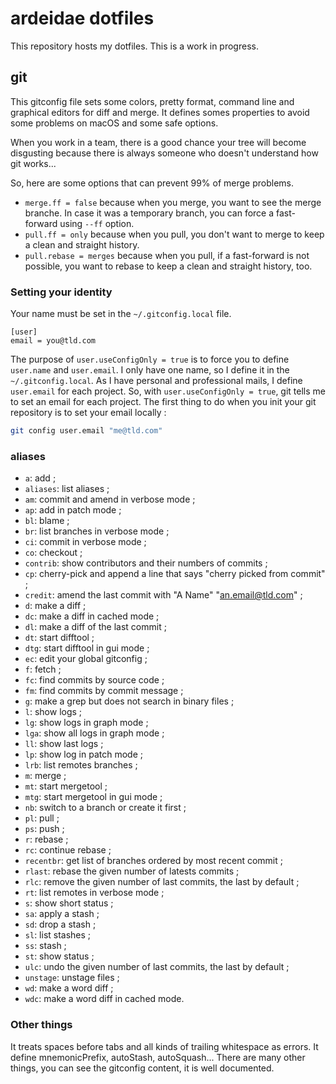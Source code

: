 # ardeidae dotfiles

This repository hosts my dotfiles. This is a work in progress.

## git

This gitconfig file sets some colors, pretty format, command line and graphical
editors for diff and merge. It defines somes properties to avoid some problems on
macOS and some safe options.

When you work in a team, there is a good chance your tree will become
disgusting because there is always someone who doesn't understand how git
works...

So, here are some options that can prevent 99% of merge problems.

* `merge.ff = false` because when you merge, you want to see the merge branche. In case it was a temporary branch, you can force a fast-forward using `--ff` option.
* `pull.ff = only` because when you pull, you don't want to merge to keep a clean and straight history.
* `pull.rebase = merges` because when you pull, if a fast-forward is not possible, you want to rebase to keep a clean and straight history, too.

### Setting your identity

Your name must be set in the `~/.gitconfig.local` file.
```
[user]
email = you@tld.com
```

The purpose of `user.useConfigOnly = true` is to force you to define
`user.name` and `user.email`. I only have one name, so I define it in the
`~/.gitconfig.local`. As I have personal and professional mails, I define
`user.email` for each project. So, with `user.useConfigOnly = true`, git tells
me to set an email for each project. The first thing to do when you init your
git repository is to set your email locally :

```bash
git config user.email "me@tld.com"
```

### aliases

* `a`: add ;
* `aliases`: list aliases ;
* `am`: commit and amend in verbose mode ;
* `ap`: add in patch mode ;
* `bl`: blame ;
* `br`: list branches in verbose mode ;
* `ci`: commit in verbose mode ;
* `co`: checkout ;
* `contrib`: show contributors and their numbers of commits ;
* `cp`: cherry-pick and append a line that says "cherry picked from commit" ;
* `credit`: amend the last commit with "A Name" "an.email@tld.com" ;
* `d`: make a diff ;
* `dc`: make a diff in cached mode ;
* `dl`: make a diff of the last commit ;
* `dt`: start difftool ;
* `dtg`: start difftool in gui mode ;
* `ec`: edit your global gitconfig ;
* `f`: fetch ;
* `fc`: find commits by source code ;
* `fm`: find commits by commit message ;
* `g`: make a grep but does not search in binary files ;
* `l`: show logs ;
* `lg`: show logs in graph mode ;
* `lga`: show all logs in graph mode ;
* `ll`: show last logs ;
* `lp`: show log in patch mode ;
* `lrb`: list remotes branches ;
* `m`: merge ;
* `mt`: start mergetool ;
* `mtg`: start mergetool in gui mode ;
* `nb`: switch to a branch or create it first ;
* `pl`: pull ;
* `ps`: push ;
* `r`: rebase ;
* `rc`: continue rebase ;
* `recentbr`: get list of branches ordered by most recent commit ;
* `rlast`: rebase the given number of latests commits ;
* `rlc`: remove the given number of last commits, the last by default ;
* `rt`: list remotes in verbose mode ;
* `s`: show short status ;
* `sa`: apply a stash ;
* `sd`: drop a stash ;
* `sl`: list stashes ;
* `ss`: stash ;
* `st`: show status ;
* `ulc`: undo the given number of last commits, the last by default ;
* `unstage`: unstage files ;
* `wd`: make a word diff ;
* `wdc`: make a word diff in cached mode.

### Other things

It treats spaces before tabs and all kinds of trailing whitespace as errors.
It define mnemonicPrefix, autoStash, autoSquash... There are many other things,
you can see the gitconfig content, it is well documented.
